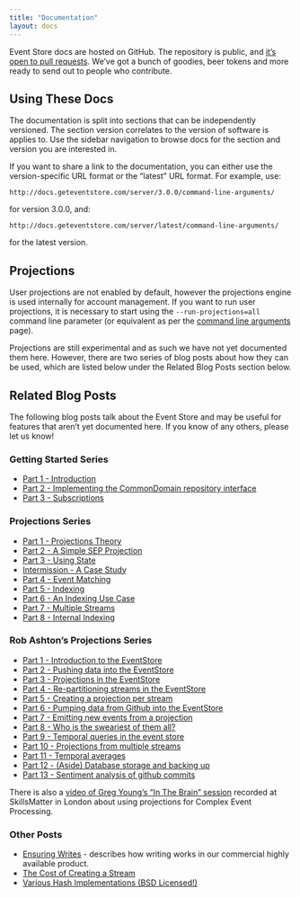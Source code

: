 ```yaml
---
title: "Documentation"
layout: docs
---
```


<p class="docs-lead">Event Store docs are hosted on GitHub. The repository is public, and <a href="https://github.com/eventstore/docs.geteventstore.com">it’s open to pull requests</a>. We’ve got a bunch of goodies, beer tokens and more ready to send out to people who contribute.</p>

## Using These Docs

The documentation is split into sections that can be independently versioned. The section version correlates to the version of software is applies to. Use the sidebar navigation to browse docs for the section and version you are interested in.

If you want to share a link to the documentation, you can either use the version-specific URL format or the “latest” URL format. For example, use:

```
http://docs.geteventstore.com/server/3.0.0/command-line-arguments/
```

for version 3.0.0, and:

```
http://docs.geteventstore.com/server/latest/command-line-arguments/
```

for the latest version.

## Projections

User projections are not enabled by default, however the projections engine is used internally for account management. If you want to run user projections, it is necessary to start using the `--run-projections=all` command line parameter (or equivalent as per the [command line arguments](/server/latest/command-line-arguments) page).

Projections are still experimental and as such we have not yet documented them here. However, there are two series of blog posts about how they can be used, which are listed below under the Related Blog Posts section below.

## Related Blog Posts

The following blog posts talk about the Event Store and may be useful for features that aren’t yet documented here. If you know of any others, please let us know!

### Getting Started Series

- [Part 1 - Introduction](http://geteventstore.com/blog/20130220/getting-started-part-1-introduction/)
- [Part 2 - Implementing the CommonDomain repository interface](http://geteventstore.com/blog/20130220/getting-started-part-2-implementing-the-commondomain-repository-interface/)
- [Part 3 - Subscriptions](http://geteventstore.com/blog/20130306/getting-started-part-3-subscriptions/)

### Projections Series

- [Part 1 - Projections Theory](http://geteventstore.com/blog/20130212/projections-1-theory/)
- [Part 2 - A Simple SEP Projection](http://geteventstore.com/blog/20130213/projections-2-a-simple-sep-projection/)
- [Part 3 - Using State](http://geteventstore.com/blog/20130215/projections-3-using-state/)
- [Intermission - A Case Study](http://geteventstore.com/blog/20130217/projections-intermission/)
- [Part 4 - Event Matching](http://geteventstore.com/blog/20130218/projections-4-event-matching/)
- [Part 5 - Indexing](http://geteventstore.com/blog/20130218/projections-5-indexing/)
- [Part 6 - An Indexing Use Case](http://geteventstore.com/blog/20130227/projections-6-an-indexing-use-case/)
- [Part 7 - Multiple Streams](http://geteventstore.com/blog/20130309/projections-7-multiple-streams/)
- [Part 8 - Internal Indexing](http://geteventstore.com/blog/20130309/projections-8-internal-indexing/)

### Rob Ashton’s Projections Series

- [Part 1 - Introduction to the EventStore](http://codeofrob.com/entries/playing-with-the-eventstore.html)
- [Part 2 - Pushing data into the EventStore](http://codeofrob.com/entries/pushing-data-into-streams-in-the-eventstore.html)
- [Part 3 - Projections in the EventStore](http://codeofrob.com/entries/basic-projections-in-the-eventstore.html)
- [Part 4 - Re-partitioning streams in the EventStore](http://codeofrob.com/entries/re-partitioning-streams-in-the-event-store-for-better-projections.html)
- [Part 5 - Creating a projection per stream](http://codeofrob.com/entries/creating-a-projection-per-stream-in-the-eventstore.html)
- [Part 6 - Pumping data from Github into the EventStore](http://codeofrob.com/entries/less-abstract,-pumping-data-from-github-into-the-eventstore.html)
- [Part 7 - Emitting new events from a projection](http://codeofrob.com/entries/evented-github-adventure---emitting-commits-as-their-own-events.html)
- [Part 8 - Who is the sweariest of them all?](http://codeofrob.com/entries/evented-github-adventure---who-writes-the-sweariest-commit-messages.html)
- [Part 9 - Temporal queries in the event store](http://codeofrob.com/entries/evented-github-adventure---temporal-queries,-who-doesnt-trust-their-hardware.html)
- [Part 10 - Projections from multiple streams](http://codeofrob.com/entries/evented-github-adventure---crossing-the-streams-to-gain-real-insights.html)
- [Part 11 - Temporal averages](http://codeofrob.com/entries/evented-github-adventure---temporal-averages.html)
- [Part 12 - (Aside) Database storage and backing up](http://codeofrob.com/entries/evented-github-adventure---database-storage-and-backing-up.html)
- [Part 13 - Sentiment analysis of github commits](http://codeofrob.com/entries/evented-github-adventure---sentiment-analysis-of-github-commits.html)

There is also a [video of Greg Young’s “In The Brain” session](http://skillsmatter.com/podcast/design-architecture/event-store-as-a-read-model) recorded at SkillsMatter in London about using projections for Complex Event Processing.

### Other Posts

- [Ensuring Writes](http://geteventstore.com/blog/20130301/ensuring-writes-multi-node-replication/) - describes how writing works in our commercial highly available product.
- [The Cost of Creating a Stream](http://geteventstore.com/blog/20130210/the-cost-of-creating-a-stream/)
- [Various Hash Implementations (BSD Licensed!)](http://geteventstore.com/blog/20120921/a-useful-piece-of-code-1/)
